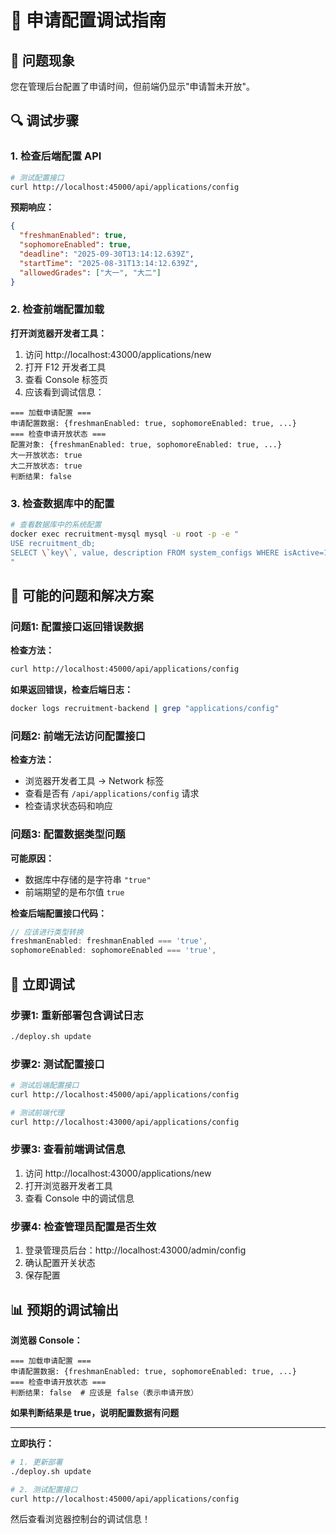 # 🔧 申请配置调试指南

## 🚨 问题现象

您在管理后台配置了申请时间，但前端仍显示"申请暂未开放"。

## 🔍 调试步骤

### 1. 检查后端配置 API

```bash
# 测试配置接口
curl http://localhost:45000/api/applications/config
```

**预期响应：**
```json
{
  "freshmanEnabled": true,
  "sophomoreEnabled": true,
  "deadline": "2025-09-30T13:14:12.639Z",
  "startTime": "2025-08-31T13:14:12.639Z",
  "allowedGrades": ["大一", "大二"]
}
```

### 2. 检查前端配置加载

**打开浏览器开发者工具：**
1. 访问 http://localhost:43000/applications/new
2. 打开 F12 开发者工具
3. 查看 Console 标签页
4. 应该看到调试信息：

```
=== 加载申请配置 ===
申请配置数据: {freshmanEnabled: true, sophomoreEnabled: true, ...}
=== 检查申请开放状态 ===
配置对象: {freshmanEnabled: true, sophomoreEnabled: true, ...}
大一开放状态: true
大二开放状态: true
判断结果: false
```

### 3. 检查数据库中的配置

```bash
# 查看数据库中的系统配置
docker exec recruitment-mysql mysql -u root -p -e "
USE recruitment_db;
SELECT \`key\`, value, description FROM system_configs WHERE isActive=1;
"
```

## 🔧 可能的问题和解决方案

### 问题1: 配置接口返回错误数据

**检查方法：**
```bash
curl http://localhost:45000/api/applications/config
```

**如果返回错误，检查后端日志：**
```bash
docker logs recruitment-backend | grep "applications/config"
```

### 问题2: 前端无法访问配置接口

**检查方法：**
- 浏览器开发者工具 → Network 标签
- 查看是否有 `/api/applications/config` 请求
- 检查请求状态码和响应

### 问题3: 配置数据类型问题

**可能原因：**
- 数据库中存储的是字符串 `"true"`
- 前端期望的是布尔值 `true`

**检查后端配置接口代码：**
```typescript
// 应该进行类型转换
freshmanEnabled: freshmanEnabled === 'true',
sophomoreEnabled: sophomoreEnabled === 'true',
```

## 🚀 立即调试

### 步骤1: 重新部署包含调试日志

```bash
./deploy.sh update
```

### 步骤2: 测试配置接口

```bash
# 测试后端配置接口
curl http://localhost:45000/api/applications/config

# 测试前端代理
curl http://localhost:43000/api/applications/config
```

### 步骤3: 查看前端调试信息

1. 访问 http://localhost:43000/applications/new
2. 打开浏览器开发者工具
3. 查看 Console 中的调试信息

### 步骤4: 检查管理员配置是否生效

1. 登录管理员后台：http://localhost:43000/admin/config
2. 确认配置开关状态
3. 保存配置

## 📊 预期的调试输出

**浏览器 Console：**
```
=== 加载申请配置 ===
申请配置数据: {freshmanEnabled: true, sophomoreEnabled: true, ...}
=== 检查申请开放状态 ===
判断结果: false  # 应该是 false（表示申请开放）
```

**如果判断结果是 true，说明配置数据有问题**

---

**立即执行：**
```bash
# 1. 更新部署
./deploy.sh update

# 2. 测试配置接口
curl http://localhost:45000/api/applications/config
```

然后查看浏览器控制台的调试信息！
